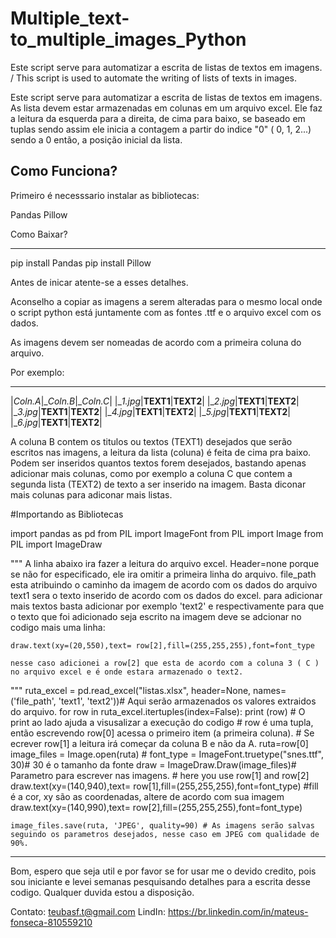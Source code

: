# Multiple_text-to_multiple_images_Python
Este script serve para automatizar a escrita de listas de textos em imagens. / This script is used to automate the writing of lists of texts in images.


Este script serve para automatizar a escrita de listas de textos em imagens.
As lista devem estar armazenadas em colunas em um arquivo excel. 
Ele faz a leitura da esquerda para a direita, de cima para baixo, se baseado em tuplas
sendo assim ele inicia a contagem a partir do indice "0" ( 0, 1, 2...) 
sendo a 0 então, a posição inicial da lista.

Como Funciona?
-------------------------------------------------------
Primeiro é necesssario instalar as bibliotecas:

Pandas
Pillow

Como Baixar?
_______________________________________________________

pip install Pandas
pip install Pillow

Antes de inicar atente-se a esses detalhes.

Aconselho a copiar as imagens a serem alteradas para o mesmo local onde o script python está
juntamente com as fontes .ttf e o arquivo excel com os dados.

As imagens devem ser nomeadas de acordo com a primeira coluna do arquivo.

Por exemplo:
 _____________________________
|_Coln.A_|__Coln.B_|__Coln.C_|
|__1.jpg_|__TEXT1__|__TEXT2__|
|__2.jpg_|__TEXT1__|__TEXT2__|
|__3.jpg_|__TEXT1__|__TEXT2__|
|__4.jpg_|__TEXT1__|__TEXT2__|
|__5.jpg_|__TEXT1__|__TEXT2__|
|__6.jpg_|__TEXT1__|__TEXT2__|

A coluna B contem os titulos ou textos (TEXT1) desejados que serão escritos nas imagens, 
a leitura da lista (coluna) é feita de cima pra baixo.
Podem ser inseridos quantos textos forem desejados, bastando apenas adicionar mais colunas,
como por exemplo a coluna C que contem a segunda lista (TEXT2) de texto a ser inserido na imagem.
Basta diconar mais colunas para adiconar mais listas.


#Importando as Bibliotecas

import pandas as pd
from PIL import ImageFont
from PIL import Image
from PIL import ImageDraw

"""
    A linha abaixo ira fazer a leitura do arquivo excel. Header=none porque se não for especificado, ele ira omitir a primeira linha do arquivo.
    file_path esta atribuindo o caminho da imagem de acordo com os dados do arquivo
    text1 sera o texto inserido de acordo com os dados do excel. para adicionar mais textos basta adicionar por exemplo 'text2' e respectivamente
    para que o texto que foi adicionado seja escrito na imagem deve se adcionar no codigo mais uma linha:

    draw.text(xy=(20,550),text= row[2],fill=(255,255,255),font=font_type

    nesse caso adicionei a row[2] que esta de acordo com a coluna 3 ( C ) no arquivo excel e é onde estara armazenado o text2.
"""
ruta_excel = pd.read_excel("listas.xlsx", header=None, names=('file_path', 'text1', 'text2'))# Aqui serão armazenados os valores extraidos do arquivo.
for row in ruta_excel.itertuples(index=False):
    print (row) # O print ao lado ajuda a visusalizar a execução do codigo
    # row é uma tupla, então escrevendo row[0] acessa o primeiro item (a primeira coluna).
    # Se ecrever row[1] a leitura irá começar da coluna B e não da A.
    ruta=row[0]
    image_files = Image.open(ruta)  #
    font_type = ImageFont.truetype("snes.ttf", 30)# 30 é o tamanho da fonte
    draw = ImageDraw.Draw(image_files)# Parametro para escrever nas imagens. 
    # here you use row[1] and row[2]
    draw.text(xy=(140,940),text= row[1],fill=(255,255,255),font=font_type) #fill é a cor, xy são as coordenadas, altere de acordo com sua imagem
    draw.text(xy=(140,990),text= row[2],fill=(255,255,255),font=font_type)

    image_files.save(ruta, 'JPEG', quality=90) # As imagens serão salvas seguindo os parametros desejados, nesse caso em JPEG com qualidade de 90%.

_______________________________________________

Bom, espero que seja util e por favor se for usar me o devido credito, pois sou iniciante e levei semanas pesquisando detalhes para a escrita desse codigo.
Qualquer duvida estou a disposição.

Contato: teubasf.t@gmail.com LindIn: https://br.linkedin.com/in/mateus-fonseca-810559210
   
